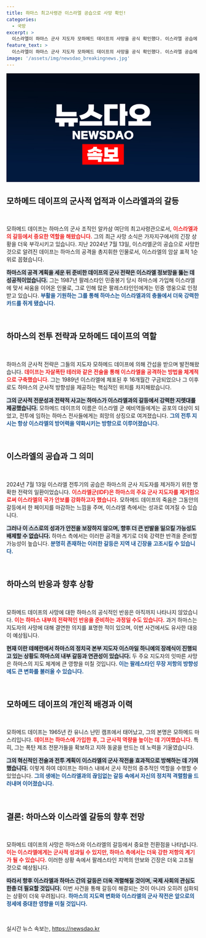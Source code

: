 ```yaml
---
title: 하마스 최고사령관 이스라엘 공습으로 사망 확인!
categories:
  - 국방
excerpt: >
  이스라엘이 하마스 군사 지도자 모하메드 데이프의 사망을 공식 확인했다. 이스라엘 공습에 의해 제거된 데이프는 하마스의 이스라엘 공격을 지휘한 인물로, 암살 표적 1순위였다. 그의 죽음은 중동의 긴장 상황을 더욱 복잡하게 만들 것으로 보인다.
feature_text: >
  이스라엘이 하마스 군사 지도자 모하메드 데이프의 사망을 공식 확인했다. 이스라엘 공습에 의해 제거된 데이프는 하마스의 이스라엘 공격을 지휘한 인물로, 암살 표적 1순위였다. 그의 죽음은 중동의 긴장 상황을 더욱 복잡하게 만들 것으로 보인다.
image: '/assets/img/newsdao_breakingnews.jpg'
---
```


<p><img src="/assets/img/newsdao_breakingnews.jpg" alt="implanttips 속보" /></p>

<h2 data-ke-size="size26">모하메드 데이프의 군사적 업적과 이스라엘과의 갈등</h2>

<p data-ke-size="size16">&nbsp;</p>

<p>모하메드 데이프는 하마스의 군사 조직인 알카삼 여단의 최고사령관으로서, <b><span style="color: #ee2323;">이스라엘과의 갈등에서 중요한 역할을 해왔습니다.</span></b> 그의 최근 사망 소식은 가자지구에서의 긴장 상황을 더욱 부각시키고 있습니다. 지난 2024년 7월 13일, 이스라엘군의 공습으로 사망한 것으로 알려진 데이프는 하마스의 공격을 총지휘한 인물로서, 이스라엘의 암살 표적 1순위로 꼽혔습니다. </p>

<p><b><span style="background-color: #21538527;">하마스의 공격 계획을 세운 뒤 준비한 데이프의 군사 전략은 이스라엘 정보망을 뚫는 데 성공적이었습니다.</span></b> 그는 1987년 팔레스타인 민중봉기 당시 하마스에 가입해 이스라엘에 맞서 싸움을 이어온 인물로, 그로 인해 많은 팔레스타인인에게는 민중 영웅으로 인정받고 있습니다. <b><span style="color: #1a5490;">부활을 기원하는 그를 통해 하마스는 이스라엘과의 충돌에서 더욱 강력한 카드를 쥐게 됐습니다.</span></b> </p>

<p data-ke-size="size16">&nbsp;</p>

<h2 data-ke-size="size26">하마스의 전투 전략과 모하메드 데이프의 역할</h2>

<p data-ke-size="size16">&nbsp;</p>

<p>하마스의 군사적 전략은 그들의 지도자 모하메드 데이프에 의해 간섭을 받으며 발전해왔습니다. <b><span style="color: #ee2323;">데이프는 자살폭탄 테러와 같은 전술을 통해 이스라엘을 공격하는 방법을 체계적으로 구축했습니다.</span></b> 그는 1989년 이스라엘에 체포된 후 16개월간 구금되었으나 그 이후로도 하마스의 군사적 방향성을 제공하는 핵심적인 위치를 차지해왔습니다. </p>

<p><b><span style="background-color: #21538527;">그의 군사적 전문성과 전략적 사고는 하마스가 이스라엘과의 갈등에서 강력한 지렛대를 제공했습니다.</span></b> 모하메드 데이프의 이름은 이스라엘 군 예비역들에게는 공포의 대상이 되었고, 전투에 임하는 하마스 전사들에게는 희망의 상징으로 여겨졌습니다. <b><span style="color: #1a5490;">그의 전투 지시는 항상 이스라엘의 방어력을 약화시키는 방향으로 이루어졌습니다.</span></b> </p>

<p data-ke-size="size16">&nbsp;</p>

<h2 data-ke-size="size26">이스라엘의 공습과 그 의미</h2>

<p data-ke-size="size16">&nbsp;</p>

<p>2024년 7월 13일 이스라엘 전투기의 공습은 하마스의 군사 지도자를 제거하기 위한 명확한 전략의 일환이었습니다. <b><span style="color: #ee2323;">이스라엘군(IDF)은 하마스의 주요 군사 지도자를 제거함으로써 이스라엘의 국가 안보를 강화하고자 했습니다.</span></b> 모하메드 데이프의 죽음은 그동안의 갈등에서 한 페이지를 마감하는 느낌을 주며, 이스라엘 측에서는 성과로 여겨질 수 있습니다. </p>

<p><b><span style="background-color: #21538527;">그러나 이 스스로의 성과가 안전을 보장하지 않으며, 향후 더 큰 반발을 일으킬 가능성도 배제할 수 없습니다.</span></b> 하마스 측에서는 이러한 공격을 계기로 더욱 강력한 반격을 준비할 가능성이 높습니다. <b><span style="color: #1a5490;">분명히 존재하는 이러한 갈등은 지역 내 긴장을 고조시킬 수 있습니다.</span></b> </p>

<p data-ke-size="size16">&nbsp;</p>

<h2 data-ke-size="size26">하마스의 반응과 향후 상황</h2>

<p data-ke-size="size16">&nbsp;</p>

<p>모하메드 데이프의 사망에 대한 하마스의 공식적인 반응은 아직까지 나타나지 않았습니다. <b><span style="color: #ee2323;">이는 하마스 내부의 전략적인 반응을 준비하는 과정일 수도 있습니다.</span></b> 과거 하마스는 지도자의 사망에 대해 결연한 의지를 표명한 적이 있으며, 이번 사건에서도 유사한 대응이 예상됩니다. </p>

<p><b><span style="background-color: #21538527;">현재 이란 테헤란에서 하마스의 정치국 본부 지도자 이스마일 하니예의 장례식이 진행되고 있는 상황도 하마스의 내부 갈등과 연관성이 있습니다.</span></b> 두 주요 지도자의 잇따른 사망은 하마스의 지도 체계에 큰 영향을 미칠 것입니다. <b><span style="color: #1a5490;">이는 팔레스타인 무장 저항의 방향성에도 큰 변화를 불러올 수 있습니다.</span></b></p>

<p data-ke-size="size16">&nbsp;</p>

<h2 data-ke-size="size26">모하메드 데이프의 개인적 배경과 이력</h2>

<p data-ke-size="size16">&nbsp;</p>

<p>모하메드 데이프는 1965년 칸 유니스 난민 캠프에서 태어났고, 그의 본명은 모하메드 마스리입니다. <b><span style="color: #ee2323;">데이프는 하마스에 가입한 후, 그 군사적 역량을 높이는 데 기여했습니다.</span></b> 특히, 그는 폭탄 제조 전문가들을 확보하고 지하 동굴을 만드는 데 노력을 기울였습니다. </p>

<p><b><span style="background-color: #21538527;">그의 혁신적인 전술과 전투 계획이 이스라엘의 군사 작전을 효과적으로 방해하는 데 기여했습니다.</span></b> 이렇게 하여 데이프는 하마스 내에서 군사 작전의 중추적인 역할을 수행할 수 있었습니다. <b><span style="color: #1a5490;">그의 생애는 이스라엘과의 끊임없는 갈등 속에서 자신의 정치적 격렬함을 드러내며 이어졌습니다.</span></b></p>

<p data-ke-size="size16">&nbsp;</p>

<h2 data-ke-size="size26">결론: 하마스와 이스라엘 갈등의 향후 전망</h2>

<p data-ke-size="size16">&nbsp;</p>

<p>모하메드 데이프의 사망은 하마스와 이스라엘의 갈등에서 중요한 전환점을 나타냅니다. <b><span style="color: #ee2323;">이는 이스라엘에게는 군사적 성과일 수 있지만, 하마스 측에서는 더욱 강한 저항의 계기가 될 수 있습니다.</span></b> 이러한 상황 속에서 팔레스타인 지역의 안보와 긴장은 더욱 고조될 것으로 예상됩니다. </p>

<p><b><span style="background-color: #21538527;">따라서 향후 이스라엘과 하마스 간의 갈등은 더욱 격렬해질 것이며, 국제 사회의 관심도 한층 더 필요할 것입니다.</span></b> 이번 사건을 통해 갈등이 해결되는 것이 아니라 오히려 심화되는 상황이 더욱 우려됩니다. <b><span style="color: #1a5490;">하마스의 지도력 변화와 이스라엘의 군사 작전은 앞으로의 정세에 중대한 영향을 미칠 것입니다.</span></b> </p>

<p data-ke-size="size16">&nbsp;</p>
실시간 뉴스 속보는, <a href="https://newsdao.kr" rel="dofollow">https://newsdao.kr</a>



